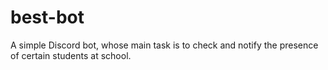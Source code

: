 # best-bot
A simple Discord bot, whose main task is to check and notify the presence of certain students at school.


